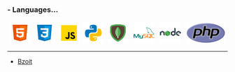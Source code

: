 ### - Languages...

<p align="center">
 <img src="https://github.com/bzoit/bzoit/blob/main/icons8-html-5-48.png" alt="HTML" style="vertical-align:top; margin:4px"><img src="https://github.com/bzoit/bzoit/blob/main/icons8-css3-48.png"alt="CSS" style="vertical-align:top; margin:4px"><img src="https://github.com/bzoit/bzoit/blob/main/icons8-javascript-48.png" alt="JS" style="vertical-align:top; margin:4px"><img src="https://github.com/bzoit/bzoit/blob/main/icons8-python-48.png" style="vertical-align:top; margin:4px"><img src="https://github.com/bzoit/bzoit/blob/main/icons8-mongodb-48.png" alt="MongoDB" style="vertical-align:top; margin:4px">
<img src="https://github.com/bzoit/bzoit/blob/main/icons8-mysql-logo-48.png" alt="MySQL" style="vertical-align:top; margin:4px">
<img src="https://github.com/bzoit/bzoit/blob/main/icons8-nodejs-48.png" alt="NodeJS" style="vertical-align:top; margin:4px">
<img src="https://github.com/bzoit/bzoit/blob/main/PHP_LOGO-removebg-preview.png" alt="PHP" style="vertical-align:top; margin:4px">
</p>

***********************************


- [Bzoit](https://github.com/bzoit)
